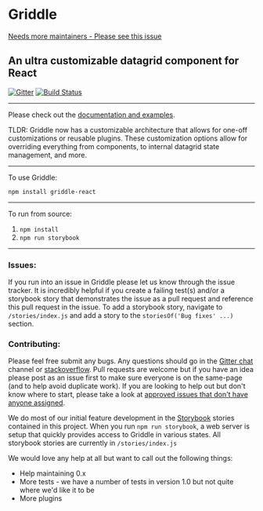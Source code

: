 Griddle
=======

[Needs more maintainers - Please see this issue](https://github.com/GriddleGriddle/Griddle/issues/848)

An ultra customizable datagrid component for React
----------

[![Gitter](https://badges.gitter.im/JoinChat.svg)](https://gitter.im/DynamicTyped/Griddle?utm_source=badge&utm_medium=badge&utm_campaign=pr-badge&utm_content=badge) [![Build Status](https://travis-ci.org/GriddleGriddle/Griddle.svg?branch=master)](https://travis-ci.org/GriddleGriddle/Griddle)

----------

Please check out the [documentation and examples](http://griddlegriddle.github.io/Griddle/).

TLDR: Griddle now has a customizable architecture that allows for one-off customizations or reusable plugins. These customization options allow for overriding everything from components, to internal datagrid state management, and more.

----------

To use Griddle:

`npm install griddle-react`

----------

To run from source:

1. `npm install`
2. `npm run storybook`

----------

### Issues: ###

If you run into an issue in Griddle please let us know through the issue tracker. It is incredibly helpful if you create a failing test(s) and/or a storybook story that demonstrates the issue as a pull request and reference this pull request in the issue. To add a storybook story, navigate to `/stories/index.js` and add a story to the `storiesOf('Bug fixes' ...)` section. 

### Contributing: ###

Please feel free submit any bugs. Any questions should go in the [Gitter chat](https://gitter.im/DynamicTyped/Griddle) channel or [stackoverflow](http://stackoverflow.com/). Pull requests are welcome but if you have an idea please post as an issue first to make sure everyone is on the same-page (and to help avoid duplicate work). If you are looking to help out but don't know where to start, please take a look at [approved issues that don't have anyone assigned](https://github.com/GriddleGriddle/Griddle/issues?q=is%3Aopen+label%3Aapproved+no%3Aassignee).

We do most of our initial feature development in the [Storybook](https://github.com/storybooks/react-storybook) stories contained in this project. When you run `npm run storybook`, a web server is setup that quickly provides access to Griddle in various states. All storybook stories are currently in `/stories/index.js`

We would love any help at all but want to call out the following things:
* Help maintaining 0.x
* More tests - we have a number of tests in version 1.0 but not quite where we'd like it to be
* More plugins
